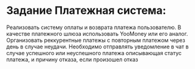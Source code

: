 # Задание Платежная система:
Реализовать систему оплаты и возврата платежа пользователю. В качестве платежного шлюза использовать YooMoney или его аналог. Организовать реккурентные платежы c повторным платежом через день в случае неудачи. Необходимо отправлять уведомление в чат в случае успешного или неуспешного платежа описывающая статус платежа, и причину отказа, если произошел отказ
